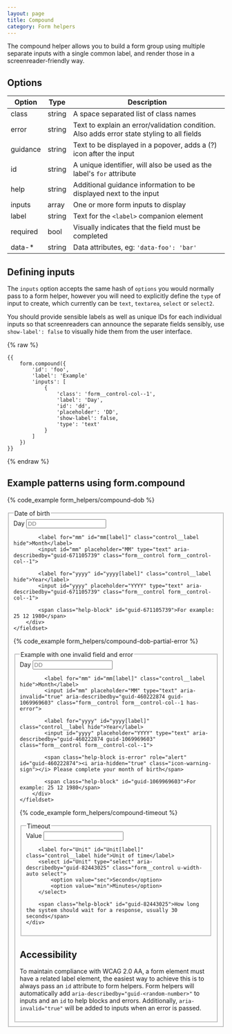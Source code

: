 ```yaml
---
layout: page
title: Compound
category: Form helpers
---
```


The compound helper allows you to build a form group using multiple separate inputs with a single common label, and render those in a screenreader-friendly way.

## Options

Option     | Type   | Description
---------- | ------ | ----------------------------------------------------
class      | string | A space separated list of class names
error      | string | Text to explain an error/validation condition. Also adds error state styling to all fields
guidance   | string | Text to be displayed in a popover, adds a (?) icon after the input
id         | string | A unique identifier, will also be used as the label's `for` attribute
help       | string | Additional guidance information to be displayed next to the input
inputs     | array  | One or more form inputs to display
label      | string | Text for the `<label>` companion element
required   | bool   | Visually indicates that the field must be completed
data-*     | string | Data attributes, eg: `'data-foo': 'bar'`

<h2>Defining inputs</h2>

The `inputs` option accepts the same hash of `options` you would normally pass to a form helper, however you will need to explicitly define the `type` of input to create, which currently can be `text`, `textarea`, `select` or `select2`.

You should provide sensible labels as well as unique IDs for each individual inputs so that screenreaders can announce the separate fields sensibly, use `show-label': false` to visually hide them from the user interface.

{% raw %}
```twig
{{
    form.compound({
        'id': 'foo',
        'label': 'Example'
        'inputs': [
            {
                'class': 'form__control-col--1',
                'label': 'Day',
                'id': 'dd',
                'placeholder': 'DD',
                'show-label': false,
                'type': 'text'
            }
        ]
    })
}}
```
{% endraw %}

## Example patterns using form.compound

{% code_example form_helpers/compound-dob %}

<div class="pulsar-example form">
    <fieldset id="bar" class="form__group form__group--compound">
        <legend class="control__label" id="bar[label]">Date of birth</legend>
        <div class="controls">
            <label for="dd" id="dd[label]" class="control__label hide">Day</label>
            <input id="dd" placeholder="DD" type="text" aria-describedby="guid-671105739" class="form__control form__control-col--1">

            <label for="mm" id="mm[label]" class="control__label hide">Month</label>
            <input id="mm" placeholder="MM" type="text" aria-describedby="guid-671105739" class="form__control form__control-col--1">

            <label for="yyyy" id="yyyy[label]" class="control__label hide">Year</label>
            <input id="yyyy" placeholder="YYYY" type="text" aria-describedby="guid-671105739" class="form__control form__control-col--1">

            <span class="help-block" id="guid-671105739">For example: 25 12 1980</span>
        </div>
    </fieldset>
</div>

{% code_example form_helpers/compound-dob-partial-error %}

<div class="pulsar-example form">
    <fieldset id="bar" class="form__group form__group--compound has-error form__group--partial-state">
        <legend class="control__label" id="comp-10[label]">Example with one invalid field and error </legend>
        <div class="controls">
            <label for="dd" id="dd[label]" class="control__label hide">Day</label>
            <input id="dd" placeholder="DD" type="text" aria-describedby="guid-460222874 guid-1069969603" class="form__control form__control-col--1">

            <label for="mm" id="mm[label]" class="control__label hide">Month</label>
            <input id="mm" placeholder="MM" type="text" aria-invalid="true" aria-describedby="guid-460222874 guid-1069969603" class="form__control form__control-col--1 has-error">

            <label for="yyyy" id="yyyy[label]" class="control__label hide">Year</label>
            <input id="yyyy" placeholder="YYYY" type="text" aria-describedby="guid-460222874 guid-1069969603" class="form__control form__control-col--1">

            <span class="help-block is-error" role="alert" id="guid-460222874"><i aria-hidden="true" class="icon-warning-sign"></i> Please complete your month of birth</span>

            <span class="help-block" id="guid-1069969603">For example: 25 12 1980</span>
        </div>
    </fieldset>
</div>

{% code_example form_helpers/compound-timeout %}

<div class="pulsar-example form">
<fieldset id="foo" class="form__group form__group--compound">
    <legend class="control__label" id="foo[label]">Timeout</legend>
    <div class="controls">
        <label for="value" id="value[label]" class="control__label hide">Value</label>
        <input id="value" maxlength="3" type="text" aria-describedby="guid-82443025" class="form__control form__control-col--1">

        <label for="Unit" id="Unit[label]" class="control__label hide">Unit of time</label>
        <select id="Unit" type="select" aria-describedby="guid-82443025" class="form__control u-width-auto select">
            <option value="sec">Seconds</option>
            <option value="min">Minutes</option>
        </select>

        <span class="help-block" id="guid-82443025">How long the system should wait for a response, usually 30 seconds</span>
    </div>
</fieldset>
</div>

## Accessibility

To maintain compliance with WCAG 2.0 AA, a form element must have a related label element, the easiest way to achieve this is to always pass an `id` attribute to form helpers. Form helpers will automatically add `aria-describedby="guid-<random-number>"` to inputs and an `id` to help blocks and errors. Additionally, `aria-invalid="true"` will be added to inputs when an error is passed.
